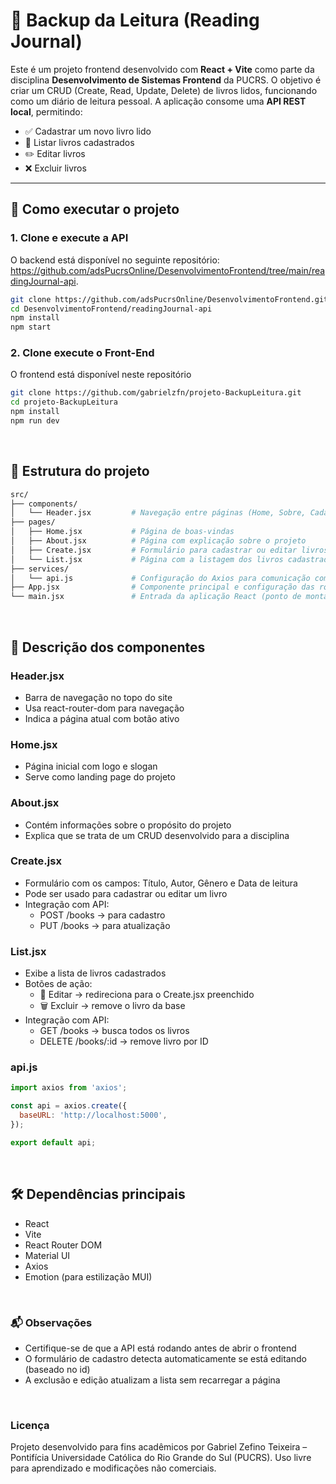 # 📘 Backup da Leitura (Reading Journal)

Este é um projeto frontend desenvolvido com **React + Vite** como parte da disciplina **Desenvolvimento de Sistemas Frontend** da PUCRS. O objetivo é criar um CRUD (Create, Read, Update, Delete) de livros lidos, funcionando como um diário de leitura pessoal. A aplicação consome uma **API REST local**, permitindo:

- ✅ Cadastrar um novo livro lido
- 🔎 Listar livros cadastrados
- ✏️ Editar livros
- ❌ Excluir livros

---

## 🚀 Como executar o projeto

### 1. Clone e execute a API

O backend está disponível no seguinte repositório: https://github.com/adsPucrsOnline/DesenvolvimentoFrontend/tree/main/readingJournal-api.

```bash
git clone https://github.com/adsPucrsOnline/DesenvolvimentoFrontend.git
cd DesenvolvimentoFrontend/readingJournal-api
npm install
npm start
```

### 2. Clone execute o Front-End

O frontend está disponível neste repositório

```bash
git clone https://github.com/gabrielzfn/projeto-BackupLeitura.git
cd projeto-BackupLeitura
npm install
npm run dev
```

<br>

## 📁 Estrutura do projeto

```bash
src/
├── components/
│   └── Header.jsx         # Navegação entre páginas (Home, Sobre, Cadastrar, Leituras)
├── pages/
│   ├── Home.jsx           # Página de boas-vindas
│   ├── About.jsx          # Página com explicação sobre o projeto
│   ├── Create.jsx         # Formulário para cadastrar ou editar livros
│   └── List.jsx           # Página com a listagem dos livros cadastrados
├── services/
│   └── api.js             # Configuração do Axios para comunicação com a API
├── App.jsx                # Componente principal e configuração das rotas
└── main.jsx               # Entrada da aplicação React (ponto de montagem)
```

<br>

## 🧩 Descrição dos componentes

### Header.jsx
- Barra de navegação no topo do site
- Usa react-router-dom para navegação
- Indica a página atual com botão ativo

### Home.jsx
- Página inicial com logo e slogan
- Serve como landing page do projeto

### About.jsx
- Contém informações sobre o propósito do projeto
- Explica que se trata de um CRUD desenvolvido para a disciplina

### Create.jsx
- Formulário com os campos: Título, Autor, Gênero e Data de leitura
- Pode ser usado para cadastrar ou editar um livro
- Integração com API:
  - POST /books → para cadastro
  - PUT /books → para atualização

### List.jsx
- Exibe a lista de livros cadastrados
- Botões de ação:
  - 📝 Editar → redireciona para o Create.jsx preenchido
  - 🗑️ Excluir → remove o livro da base
- Integração com API:
  - GET /books → busca todos os livros
  - DELETE /books/:id → remove livro por ID
 
### api.js
```js
import axios from 'axios';

const api = axios.create({
  baseURL: 'http://localhost:5000',
});

export default api;

```

<br>

## 🛠️ Dependências principais

- React
- Vite
- React Router DOM
- Material UI
- Axios
- Emotion (para estilização MUI)

<br>

### 📬 Observações

- Certifique-se de que a API está rodando antes de abrir o frontend
- O formulário de cadastro detecta automaticamente se está editando (baseado no id)
- A exclusão e edição atualizam a lista sem recarregar a página

<br>

### Licença

Projeto desenvolvido para fins acadêmicos por Gabriel Zefino Teixeira – Pontifícia Universidade Católica do Rio Grande do Sul (PUCRS). Uso livre para aprendizado e modificações não comerciais.
